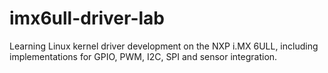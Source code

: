 # imx6ull-driver-lab
Learning Linux kernel driver development on the NXP i.MX 6ULL, including implementations for GPIO, PWM, I2C, SPI and sensor integration.
